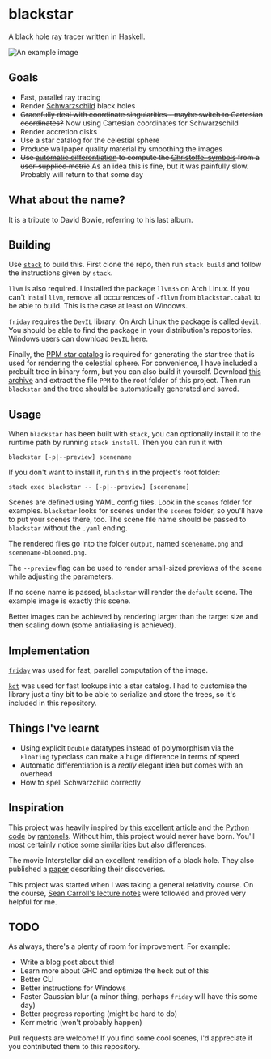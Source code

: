 # blackstar
A black hole ray tracer written in Haskell.

![An example image](https://raw.githubusercontent.com/flannelhead/blackstar/master/example.png)

## Goals
* Fast, parallel ray tracing
* Render [Schwarzschild](https://en.wikipedia.org/wiki/Schwarzschild_metric) black holes
* ~~Gracefully deal with coordinate singularities - maybe switch to Cartesian coordinates?~~ Now using Cartesian coordinates for Schwarzschild
* Render accretion disks
* Use a star catalog for the celestial sphere
* Produce wallpaper quality material by smoothing the images
* ~~Use [automatic differentiation](https://en.wikipedia.org/wiki/Automatic_differentiation) to compute the [Christoffel symbols](https://en.wikipedia.org/wiki/Levi-Civita_connection#Christoffel_symbols) from a user-supplied metric~~ As an idea this is fine, but it was painfully slow. Probably will return to that some day

## What about the name?
It is a tribute to David Bowie, referring to his last album.

## Building
Use [`stack`](http://docs.haskellstack.org/en/stable/README/) to build this. First clone the repo, then run `stack build` and follow the instructions given by `stack`.

`llvm` is also required. I installed the package `llvm35` on Arch Linux. If you can't install `llvm`, remove all occurrences of `-fllvm` from `blackstar.cabal` to be able to build. This is the case at least on Windows.

`friday` requires the `DevIL` library. On Arch Linux the package is called `devil`. You should be able to find the package in your distribution's repositories. Windows users can download `DevIL` [here](http://openil.sourceforge.net/download.php).

Finally, the [PPM star catalog](http://tdc-www.harvard.edu/software/catalogs/ppm.html) is required for generating the star tree that is used for rendering the celestial sphere. For convenience, I have included a prebuilt tree in binary form, but you can also build it yourself. Download [this archive](http://tdc-www.harvard.edu/software/catalogs/ppm.tar.gz) and extract the file `PPM` to the root folder of this project. Then run `blackstar` and the tree should be automatically generated and saved.

## Usage
When `blackstar` has been built with `stack`, you can optionally install it to the runtime path by running `stack install`. Then you can run it with
```
blackstar [-p|--preview] scenename
```
If you don't want to install it, run this in the project's root folder:
```
stack exec blackstar -- [-p|--preview] [scenename]
```

Scenes are defined using YAML config files. Look in the `scenes` folder for examples. `blackstar` looks for scenes under the `scenes` folder, so you'll have to put your scenes there, too. The scene file name should be passed to `blackstar` without the `.yaml` ending.

The rendered files go into the folder `output`, named `scenename.png` and `scenename-bloomed.png`.

The `--preview` flag can be used to render small-sized previews of the scene while adjusting the parameters.

If no scene name is passed, `blackstar` will render the `default` scene. The example image is exactly this scene.

Better images can be achieved by rendering larger than the target size and then scaling down (some antialiasing is achieved).

## Implementation
[`friday`](https://hackage.haskell.org/package/friday) was used for fast, parallel computation of the image.

[`kdt`](https://hackage.haskell.org/package/kdt) was used for fast lookups into a star catalog. I had to customise the library just a tiny bit to be able to serialize and store the trees, so it's included in this repository.

## Things I've learnt
* Using explicit `Double` datatypes instead of polymorphism via the `Floating` typeclass can make a huge difference in terms of speed
* Automatic differentiation is a *really* elegant idea but comes with an overhead
* How to spell Schwarzchild correctly

## Inspiration
This project was heavily inspired by [this excellent article](http://rantonels.github.io/starless/) and the [Python code](http://github.com/rantonels/starless) by [rantonels](https://github.com/rantonels). Without him, this project would never have born. You'll most certainly notice some similarities but also differences.

The movie Interstellar did an excellent rendition of a black hole. They also published a [paper](http://iopscience.iop.org/article/10.1088/0264-9381/32/6/065001) describing their discoveries.

This project was started when I was taking a general relativity course. On the course, [Sean Carroll's lecture notes](http://arxiv.org/pdf/gr-qc/9712019.pdf) were followed and proved very helpful for me.

## TODO
As always, there's a plenty of room for improvement. For example:

* Write a blog post about this!
* Learn more about GHC and optimize the heck out of this
* Better CLI
* Better instructions for Windows
* Faster Gaussian blur (a minor thing, perhaps `friday` will have this some day)
* Better progress reporting (might be hard to do)
* Kerr metric (won't probably happen)

Pull requests are welcome! If you find some cool scenes, I'd appreciate if you contributed them to this repository.
